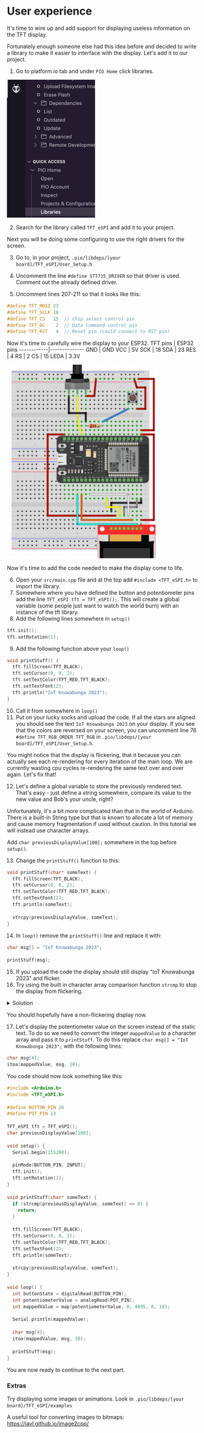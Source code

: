 # User experience
It's time to wire up and add support for displaying useless information on the TFT display.

Fortunately enough someone else had this idea before and decided to write a library to make it easier to interface with the display. Let's add it to our project.

1. Go to platform.io tab and under `PIO Home` click libraries.

![img.png](images/menu-libraries.png)

2. Search for the library called `TFT_eSPI` and add it to your project.

Next you will be doing some configuring to use the right drivers for the screen. 

3. Go to, in your project, `.pio/libdeps/[your board]/TFT_eSPI/User_Setup.h`

4. Uncomment the line `#define ST7735_DRIVER` so that driver is used. Comment out the already defined driver.
5. Uncomment lines 207-211 so that it looks like this:
 ```cpp
#define TFT_MOSI 23
#define TFT_SCLK 18
#define TFT_CS   15  // Chip select control pin
#define TFT_DC    2  // Data Command control pin
#define TFT_RST   4  // Reset pin (could connect to RST pin)
```

Now it's time to carefully wire the display to your ESP32.
TFT pins    |   ESP32 pins
------------|--------------
GND         |   GND
VCC         |   5V
SCK         |   18
SDA         |   23
RES         |   4
RS          |   2
CS          |   15
LEDA        |   3.3V

<img src="images/tft-wiring.png" width="400px">

Now it's time to add the code needed to make the display come to life.

6. Open your `src/main.cpp` file and at the top add `#include <TFT_eSPI.h>` to import the library.
7. Somewhere where you have defined the button and potentiometer pins add the line `TFT_eSPI tft = TFT_eSPI();`. This will create a global variable (some people just want to watch the world burn) with an instance of the tft library.
8. Add the following lines somewhere in `setup()`
```cpp
tft.init();
tft.setRotation(1);
``` 
9. Add the following function above your `loop()`
```cpp
void printStuff() {
  tft.fillScreen(TFT_BLACK);
  tft.setCursor(0, 0, 2);
  tft.setTextColor(TFT_RED,TFT_BLACK);    
  tft.setTextFont(2);
  tft.println("IoT Knowabunga 2023");
}
```
10. Call it from somewhere in `loop()`
11. Put on your lucky socks and upload the code. If all the stars are aligned you should see the text `IoT Knowabunga 2023` on your display. If you see that the colors are reversed on your screen, you can uncomment line 76 `#define TFT_RGB_ORDER TFT_RGB` in `.pio/libdeps/[your board]/TFT_eSPI/User_Setup.h`.

You might notice that the display is flickering, that it because you can actually see each re-rendering for every iteration of the main loop.
We are currently wasting cpu cycles re-rendering the same text over and over again. Let's fix that!

12. Let's define a global variable to store the previously rendered text. That's easy - just define a string somewhere, compare its value to the new value and Bob's your uncle, right?

Unfortunately, it's a bit more complicated than that in the world of Arduino. There is a built-in String type but that is known to allocate a lot of memory and cause memory fragmentation if used without caution. In this tutorial we will instead use character arrays.

Add `char previousDisplayValue[100];` somewhere in the top before `setup()`.

13. Change the `printStuff()` function to this:
```cpp
void printStuff(char* someText) {
  tft.fillScreen(TFT_BLACK);
  tft.setCursor(0, 0, 2);
  tft.setTextColor(TFT_RED,TFT_BLACK);    
  tft.setTextFont(2);
  tft.println(someText);

  strcpy(previousDisplayValue, someText);
}
```

14. In `loop()` remove the `printStuff()` line and replace it with:
```cpp
char msg[] = "IoT Knowabunga 2023";

printStuff(msg);
```

15. If you upload the code the display should still display "IoT Knowabunga 2023" and flicker.
16. Try using the built in character array comparison function `strcmp` to stop the display from flickering.

<details>
  <summary>Solution</summary>

```cpp
void printStuff(char* someText) {
  if (strcmp(previousDisplayValue, someText) == 0) {
    return;
  }

  tft.fillScreen(TFT_BLACK);
  tft.setCursor(0, 0, 2);
  tft.setTextColor(TFT_RED,TFT_BLACK);    
  tft.setTextFont(2);
  tft.println(someText);

  strcpy(previousDisplayValue, someText);
}
```
</details>

You should hopefully have a non-flickering display now.

17. Let's display the potentiometer value on the screen instead of the static text. To do so we need to convert the integer `mappedValue` to a character array and pass it to `printStuff`. To do this replace `char msg[] = "IoT Knowabunga 2023";` with the following lines: 
```cpp
char msg[4];
itoa(mappedValue, msg, 10);
```

You code should now look something like this:
```cpp
#include <Arduino.h>
#include <TFT_eSPI.h>

#define BUTTON_PIN 26
#define POT_PIN 13

TFT_eSPI tft = TFT_eSPI();
char previousDisplayValue[100];

void setup() {
  Serial.begin(115200);

  pinMode(BUTTON_PIN, INPUT);
  tft.init();
  tft.setRotation(1);
}

void printStuff(char* someText) {
  if (strcmp(previousDisplayValue, someText) == 0) {
    return;
  }

  tft.fillScreen(TFT_BLACK);
  tft.setCursor(0, 0, 2);
  tft.setTextColor(TFT_RED,TFT_BLACK);    
  tft.setTextFont(2);
  tft.println(someText);

  strcpy(previousDisplayValue, someText);
}

void loop() {
  int buttonState = digitalRead(BUTTON_PIN);
  int potentiometerValue = analogRead(POT_PIN);
  int mappedValue = map(potentiometerValue, 0, 4095, 0, 10);

  Serial.println(mappedValue);

  char msg[4];
  itoa(mappedValue, msg, 10);

  printStuff(msg);
}
```

You are now ready to continue to the next part.

### Extras

Try displaying some images or animations. 
Look in `.pio/libdeps/[your board]/TFT_eSPI/examples`

A useful tool for converting images to bitmaps: https://javl.github.io/image2cpp/
